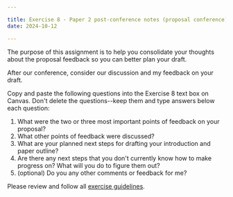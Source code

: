 ```yaml
---

title: Exercise 8 - Paper 2 post-conference notes (proposal conference)
date: 2024-10-12

---
```


The purpose of this assignment is to help you consolidate your thoughts about the proposal feedback so you can better plan your draft.

After our conference, consider our discussion and my feedback on your draft.

Copy and paste the following questions into the Exercise 8 text box on Canvas. Don't delete the questions--keep them and type answers below each question:

1. What were the two or three most important points of feedback on your proposal?
2. What other points of feedback were discussed?
3. What are your planned next steps for drafting your introduction and paper outline?
4. Are there any next steps that you don't currently know how to make progress on? What will you do to figure them out?
5. (optional) Do you any other comments or feedback for me?

Please review and follow all [exercise guidelines](/course-ntw2029/assignments/general/exercise-guidelines).
